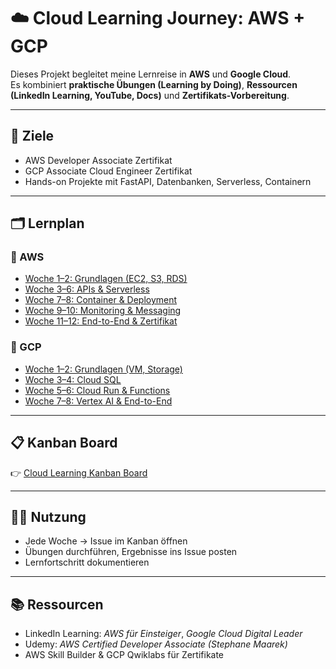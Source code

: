 # ☁️ Cloud Learning Journey: AWS + GCP

Dieses Projekt begleitet meine Lernreise in **AWS** und **Google Cloud**.  
Es kombiniert **praktische Übungen (Learning by Doing)**, **Ressourcen (LinkedIn Learning, YouTube, Docs)** und **Zertifikats-Vorbereitung**.

---

## 🚀 Ziele
- AWS Developer Associate Zertifikat
- GCP Associate Cloud Engineer Zertifikat
- Hands-on Projekte mit FastAPI, Datenbanken, Serverless, Containern

---

## 🗂️ Lernplan

### 🔹 AWS
- [Woche 1–2: Grundlagen (EC2, S3, RDS)](docs/AWS_Week1-2.md)
- [Woche 3–6: APIs & Serverless](docs/AWS_Week3-6.md)
- [Woche 7–8: Container & Deployment](docs/AWS_Week7-8.md)
- [Woche 9–10: Monitoring & Messaging](docs/AWS_Week9-10.md)
- [Woche 11–12: End-to-End & Zertifikat](docs/AWS_Week11-12.md)

### 🔹 GCP
- [Woche 1–2: Grundlagen (VM, Storage)](docs/GCP_Week1-2.md)
- [Woche 3–4: Cloud SQL](docs/GCP_Week3-4.md)
- [Woche 5–6: Cloud Run & Functions](docs/GCP_Week5-6.md)
- [Woche 7–8: Vertex AI & End-to-End](docs/GCP_Week7-8.md)

---

## 📋 Kanban Board
👉 [Cloud Learning Kanban Board](https://github.com/users/Senkai52/projects/5)

---

## 🧑‍💻 Nutzung
- Jede Woche → Issue im Kanban öffnen
- Übungen durchführen, Ergebnisse ins Issue posten
- Lernfortschritt dokumentieren

---

## 📚 Ressourcen
- LinkedIn Learning: *AWS für Einsteiger*, *Google Cloud Digital Leader*  
- Udemy: *AWS Certified Developer Associate (Stephane Maarek)*  
- AWS Skill Builder & GCP Qwiklabs für Zertifikate
